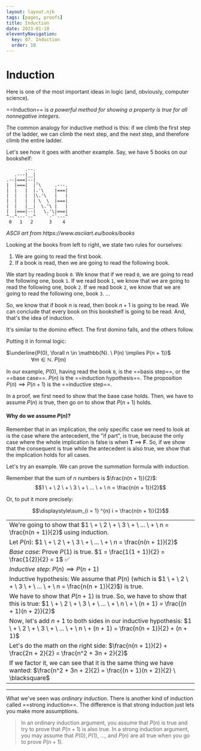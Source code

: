 ```yaml
---
layout: layout.njk
tags: [pages, proofs]
title: Induction
date: 2023-01-10
eleventyNavigation:
  key: 07. Induction
  order: 10
---
```


# Induction

Here is one of the most important ideas in logic (and, obviously, computer science).

==Induction== is _a powerful method for showing a property is true for all nonnegative integers_.

The common analogy for inductive method is this: if we climb the first step of the ladder, we can climb the next step, and the next step, and therefore climb the entire ladder.

Let's see how it goes with another example. Say, we have 5 books on our bookshelf:

```
       .--.           
   .---|__|           
.--|===|--|_          
|  |===|  |'\     .---.
|  |   |  |.'\    |===|
|  |   |  |\.'\   |   |
|  |   |  | \  \  |===|
|  |   |__|  \.'\ |   |
|  |===|--|   \.'\|===|
^--^---'--^    `-'`---^
 0   1   2      3    4
```
<p style="font-size: 14px;"><i>ASCII art from https://www.asciiart.eu/books/books</i></p>

Looking at the books from left to right, we state two rules for ourselves:
1. We are going to read the first book.
2. If a book is read, then we are going to read the following book.

We start by reading book `0`. We know that if we read `0`, we are going to read the following one, book `1`.
If we read book `1`, we know that we are going to read the following one, book `2`.
If we read book `2`, we know that we are going to read the following one, book `3`.
...

So, we know that if book $n$ is read, then book $n + 1$ is going to be read.
We can conclude that every book on this bookshelf is going to be read. And, that's the idea of induction.

It's similar to the domino effect. The first domino falls, and the others follow.

Putting it in formal logic:

$\underline{P(0), \forall n \in \mathbb{N}. \ P(n) \implies P(n + 1)}$
$\quad \quad \quad \quad \forall m \in \mathbb{N}. \ P(m)$

In our example, $P(0)$, having read the book `0`, is the ==basis step==, or the ==base case==.
$P(n)$ is the ==induction hypothesis==. 
The proposition $P(n) \implies P(n + 1)$ is the ==inductive step==.

In a proof, we first need to show that the base case holds. Then, we have to assume $P(n)$ is true, then go on to show that $P(n + 1)$ holds.

#### Why do we assume $P(n)?$
Remember that in an implication, the only specific case we need to look at is the case where the antecedent, the "if part", is true, because the only case where the whole implication is false is when **T** $\implies$ **F**.
So, if we show that the consequent is true while the antecedent is also true, we show that the implication holds for all cases.

Let's try an example.
We can prove the summation formula with induction.

Remember that the sum of $n$ numbers is $\frac{n(n + 1)}{2}$:
$$1 \ + \ 2 \ + \ 3 \ + \ ... \ + \ n = \frac{n(n + 1)}{2}$$

Or, to put it more precisely:

$$\displaystyle\sum_{i = 1} ^{n} i = \frac{n(n + 1)}{2}$$

|  |
| :--- |
| We're going to show that $1 \ + \ 2 \ + \ 3 \ + \ ... \ + \ n = \frac{n(n + 1)}{2}$ using induction. |
| Let $P(n)$:  $1 \ + \ 2 \ + \ 3 \ + \ ... \ + \ n = \frac{n(n + 1)}{2}$ |
| _Base case_: Prove $P(1)$ is true.  $1 = \frac{1(1 + 1)}{2} = \frac{1(2)}{2} = 1$ ✅ |
| _Inductive step_: $P(n) \implies P(n + 1)$ |
| Inductive hypothesis: We assume that $P(n)$ (which is $1 \ + \ 2 \ + \ 3 \ + \ ... \ + \ n = \frac{n(n + 1)}{2}$) is true. |
| We have to show that $P(n + 1)$ is true. So, we have to show that this is true: $1 \ + \ 2 \ + \ 3 \ + \ ... \ + \ n \ + \ (n + 1) = \frac{(n + 1)(n + 2)}{2}$ |
| Now, let's add $n + 1$ to both sides in our inductive hypothesis: $1 \ + \ 2 \ + \ 3 \ + \ ... \ + \ n \ + (n + 1) = \frac{n(n + 1)}{2} + (n + 1)$ |
| Let's do the math on the right side: $\frac{n(n + 1)}{2} + \frac{2n + 2}{2} = \frac{n^2 + 3n + 2}{2}$ |
| If we factor it, we can see that it is the same thing we have wanted: $\frac{n^2 + 3n + 2}{2} = \frac{(n + 1)(n + 2)}{2} \ \blacksquare$ |

---

What we've seen was _ordinary induction_. There is another kind of induction called ==strong induction==. The difference is that strong induction just lets you make more assumptions.

> In an ordinary induction argument, you assume that $P(n)$ is true and try to prove that $P(n + 1)$ is also true. In a strong induction argument, you may assume that $P(0), P(1), \ ...,$ and $P(n)$ are all true when you go to prove $P(n + 1)$.
